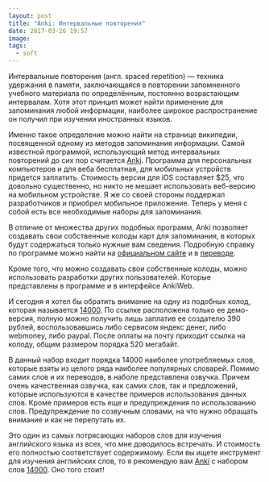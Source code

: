 ```yaml
---
layout: post
title: "Anki: Интервальные повторения"
date: 2017-03-26 19:57
image:
tags:
  - soft
---
```


Интервальные повторения (англ. spaced repetition) — техника удержания в памяти, заключающаяся в повторении запомненного учебного материала по определённым, постоянно возрастающим интервалам. Хотя этот принцип может найти применение для запоминания любой информации, наиболее широкое распространение он получил при изучении иностранных языков.

Именно такое определение можно найти на странице википедии, посвященной одному из методов запоминания информации. Самой известной программой, использующий метод интервальных повторений до сих пор считается [Anki](https://apps.ankiweb.net/ "Anki"). Программа для персональных компьютеров и для веба бесплатная, для мобильных устройств придется заплатить. Стоимость версии для iOS составляет $25, что довольно существенно, но никто не мешает использовать веб-версию на мобильном устройстве. Я же со своей стороны поддержал разработчиков и приобрел мобильное приложение. Теперь у меня с собой есть все необходимые наборы для запоминания.

В отличие от множества других подобных программ, Anki позволяет создавать свои собственные колоды карт для запоминания, в которых будут содержаться только нужные вам сведения. Подробную справку по программе можно найти на [официальном сайте](https://apps.ankiweb.net/docs/manual.html "Manual") и в [переводе](http://finpapa.ucoz.ru/ankitest-manual.html "Manual по русски").

Кроме того, что можно создавать свои собственные колоды, можно использовать разработки других пользователей. Которые представлены в программе и в интерфейсе AnkiWeb.

И сегодня я хотел бы обратить внимание на одну из подобных колод, которая называется [14000](https://ankiweb.net/shared/info/1405633006 "14000"). По ссылке расположена только ее демо-версия, полную можно получить лишь заплатив ее создателю 390 рублей, воспользовавшись либо сервисом яндекс денег, либо webmoney, либо paypal. После оплаты на почту приходит ссылка на колоду, общим размером порядка 520 мегабайт.

В данный набор входит порядка 14000 наиболее употребляемых слов, которые взяты из целого ряда наиболее популярных словарей. Помимо самих слов и их переводов, в наболе представлена озвучка. Причем очень качественная озвучка, как самих слов, так и предложений, которые используются в качестве примеров использования данных слов. Кроме примеров есть еще и предупреждения по использованию слов. Предупреждение по созвучным словами, на что нужно обращать внимание и как не перепутать их.

Это один из самых потрясающих наборов слов для изучения английского языка из всех, что мне доводилось встречать. И стоимость его полностью соответствует содержимому. Если вы ищете инструмент для изучения английских слов, то я рекомендую вам [Anki](https://apps.ankiweb.net/ "Anki") с набором слов [14000](https://ankiweb.net/shared/info/1405633006 "14000 v2.1"). Оно того стоит!
